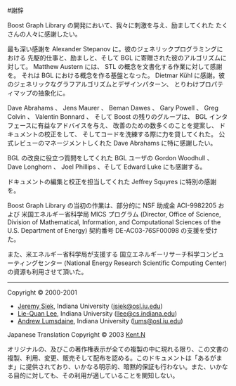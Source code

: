 #謝辞

Boost Graph Library の開発において、我々に刺激を与え、励ましてくれた たくさんの人々に感謝したい。

最も深い感謝を Alexander Stepanov に。彼のジェネリックプログラミングにおける 先駆的仕事と、励ましと、そして BGL に寄贈された彼のアルゴリズムに対して。 Matthew Austern には、 STL の概念を文書化する作業に対して感謝を。 それは BGL における概念を作る基盤となった。 Dietmar Kühl に感謝。彼のジェネリックなグラフアルゴリズムとデザインパターン、 とりわけプロパティマップの抽象化に。

Dave Abrahams 、 Jens Maurer 、 Beman Dawes 、 Gary Powell 、 Greg Colvin 、 Valentin Bonnard 、 そして Boost の残りのグループは、 BGL インタフェースに有益なアドバイスを与え、 改善のための数多くのことを提案し、 ドキュメントの校正をして、 そしてコードを洗練する際に力を貸してくれた。 公式レビューのマネージメントしくれた Dave Abrahams に特に感謝したい。

BGL の改良に役立つ質問をしてくれた BGL ユーザの Gordon Woodhull 、 Dave Longhorn 、 Joel Phillips 、そして Edward Luke にも感謝する。

ドキュメントの編集と校正を担当してくれた Jeffrey Squyres に特別の感謝を。

Boost Graph Library の当初の作業は、部分的に NSF 助成金 ACI-9982205 および 米国エネルギー省科学局 MICS プログラム (Director, Office of Science, Division of Mathematical, Information, and Computational Sciences of the U.S. Department of Energy) 契約番号 DE-AC03-76SF00098 の支援を受けた。

また、米エネルギー省科学局が支援する 国立エネルギーリサーチ科学コンピューティングセンター (National Energy Research Scientific Computing Center) の資源も利用させて頂いた。


***
Copyright © 2000-2001

- [Jeremy Siek](http://www.boost.org/doc/libs/1_31_0/people/jeremy_siek.htm), Indiana University (<jsiek@osl.iu.edu>)
- [Lie-Quan Lee](http://www.boost.org/doc/libs/1_31_0/people/liequan_lee.htm), Indiana University (<llee@cs.indiana.edu>)
- [Andrew Lumsdaine](http://www.osl.iu.edu/~lums), Indiana University (<lums@osl.iu.edu>)

Japanese Translation Copyright © 2003 [Kent.N](kn@mm.neweb.ne.jp)

オリジナルの、及びこの著作権表示が全ての複製の中に現れる限り、この文書の複製、利用、変更、販売そして配布を認める。このドキュメントは「あるがまま」に提供されており、いかなる明示的、暗黙的保証も行わない。また、いかなる目的に対しても、その利用が適していることを関知しない。


